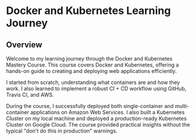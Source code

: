 # Docker and Kubernetes Learning Journey

## Overview
Welcome to my learning journey through the Docker and Kubernetes Mastery Course. This course covers Docker and Kubernetes, offering a hands-on guide to creating and deploying web applications efficiently.

I started from scratch, understanding what containers are and how they work. I also learned to implement a robust CI + CD workflow using GitHub, Travis CI, and AWS.

During the course, I successfully deployed both single-container and multi-container applications on Amazon Web Services. I also built a Kubernetes Cluster on my local machine and deployed a production-ready Kubernetes Cluster on Google Cloud. The course provided practical insights without the typical "don't do this in production" warnings.
